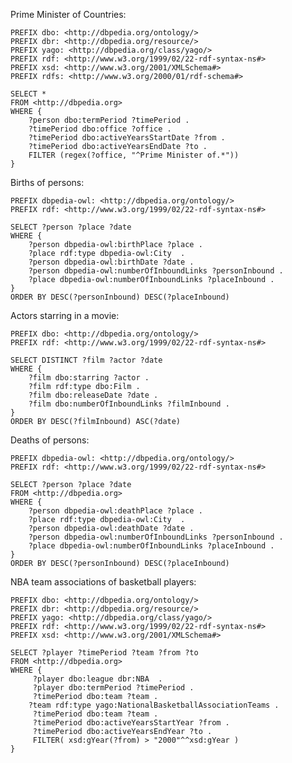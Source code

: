 Prime Minister of Countries:

	PREFIX dbo: <http://dbpedia.org/ontology/>
	PREFIX dbr: <http://dbpedia.org/resource/>
	PREFIX yago: <http://dbpedia.org/class/yago/>
	PREFIX rdf: <http://www.w3.org/1999/02/22-rdf-syntax-ns#>
	PREFIX xsd: <http://www.w3.org/2001/XMLSchema#>
	PREFIX rdfs: <http://www.w3.org/2000/01/rdf-schema#>
	
	SELECT *
	FROM <http://dbpedia.org>
	WHERE {
		?person dbo:termPeriod ?timePeriod . 
		?timePeriod dbo:office ?office . 
		?timePeriod dbo:activeYearsStartDate ?from . 
		?timePeriod dbo:activeYearsEndDate ?to .
		FILTER (regex(?office, "^Prime Minister of.*"))
	}
	
Births of persons:
	
	PREFIX dbpedia-owl: <http://dbpedia.org/ontology/>
	PREFIX rdf: <http://www.w3.org/1999/02/22-rdf-syntax-ns#>

	SELECT ?person ?place ?date  
	WHERE {   
	    ?person dbpedia-owl:birthPlace ?place .   
	    ?place rdf:type dbpedia-owl:City  .   
	    ?person dbpedia-owl:birthDate ?date .  
	    ?person dbpedia-owl:numberOfInboundLinks ?personInbound . 
	    ?place dbpedia-owl:numberOfInboundLinks ?placeInbound . 
	}   
	ORDER BY DESC(?personInbound) DESC(?placeInbound)

Actors starring in a movie:
	
	PREFIX dbo: <http://dbpedia.org/ontology/>
	PREFIX rdf: <http://www.w3.org/1999/02/22-rdf-syntax-ns#>

	SELECT DISTINCT ?film ?actor ?date 
	WHERE {   
	    ?film dbo:starring ?actor .   
	    ?film rdf:type dbo:Film .  
	    ?film dbo:releaseDate ?date .
	    ?film dbo:numberOfInboundLinks ?filmInbound . 
	}   
	ORDER BY DESC(?filmInbound) ASC(?date)

Deaths of persons:
		
	PREFIX dbpedia-owl: <http://dbpedia.org/ontology/> 
	PREFIX rdf: <http://www.w3.org/1999/02/22-rdf-syntax-ns#>

	SELECT ?person ?place ?date
	FROM <http://dbpedia.org>
	WHERE {  
	    ?person dbpedia-owl:deathPlace ?place .  
	    ?place rdf:type dbpedia-owl:City  .  
	    ?person dbpedia-owl:deathDate ?date . 
	    ?person dbpedia-owl:numberOfInboundLinks ?personInbound .
	    ?place dbpedia-owl:numberOfInboundLinks ?placeInbound .
	} 
	ORDER BY DESC(?personInbound) DESC(?placeInbound)
	
NBA team associations of basketball players:
	
	PREFIX dbo: <http://dbpedia.org/ontology/>
	PREFIX dbr: <http://dbpedia.org/resource/>
	PREFIX yago: <http://dbpedia.org/class/yago/>
	PREFIX rdf: <http://www.w3.org/1999/02/22-rdf-syntax-ns#>
	PREFIX xsd: <http://www.w3.org/2001/XMLSchema#>

	SELECT ?player ?timePeriod ?team ?from ?to 
	FROM <http://dbpedia.org> 
	WHERE {
		 ?player dbo:league	dbr:NBA  .
		 ?player dbo:termPeriod ?timePeriod .
		 ?timePeriod dbo:team ?team .
	    ?team rdf:type yago:NationalBasketballAssociationTeams .
		 ?timePeriod dbo:team ?team .
		 ?timePeriod dbo:activeYearsStartYear ?from . 
		 ?timePeriod dbo:activeYearsEndYear ?to .
		 FILTER( xsd:gYear(?from) > "2000"^^xsd:gYear )
	}
		
